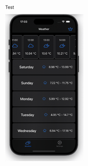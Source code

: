 Test

<p float="left">
<img src="https://github.com/DeVIn4I/BrightSky/blob/main/Assets/test4.gif" width="250" height="470">

</p>
